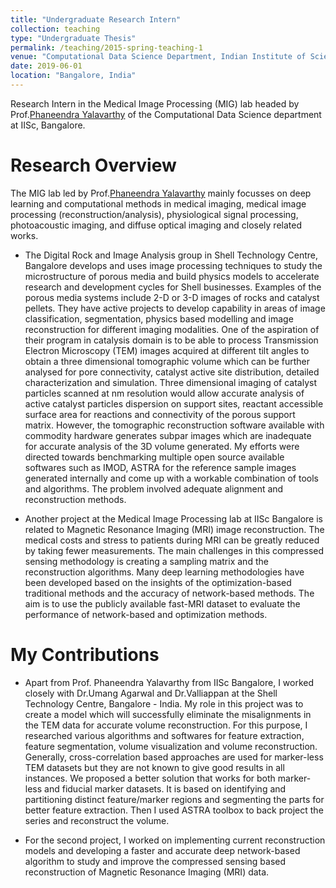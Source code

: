 ```yaml
---
title: "Undergraduate Research Intern"
collection: teaching
type: "Undergraduate Thesis"
permalink: /teaching/2015-spring-teaching-1
venue: "Computational Data Science Department, Indian Institute of Science"
date: 2019-06-01
location: "Bangalore, India"
---
```


Research Intern in the Medical Image Processing (MIG) lab headed by Prof.[Phaneendra Yalavarthy](http://cds.iisc.ac.in/faculty/yalavarthy/) of the Computational Data Science department at IISc, Bangalore. 

Research Overview
======

The MIG lab led by Prof.[Phaneendra Yalavarthy](http://cds.iisc.ac.in/faculty/yalavarthy/) mainly focusses on deep learning and computational methods in medical imaging, medical image processing (reconstruction/analysis), physiological signal processing, photoacoustic imaging, and diffuse optical imaging and closely related works. 

* The Digital Rock and Image Analysis group in Shell Technology Centre, Bangalore develops and uses image processing techniques to study the microstructure of porous media and build physics models to accelerate research and development cycles for Shell businesses. Examples of the porous media systems include 2-D or 3-D images of rocks and catalyst pellets. They have active projects to develop capability in areas of image classification, segmentation, physics based modelling and image reconstruction for different imaging modalities. One of the aspiration of their program in catalysis domain is to be able to process Transmission Electron Microscopy (TEM) images acquired at different tilt angles to obtain a three dimensional tomographic volume which can be further analysed for pore connectivity, catalyst active site distribution, detailed characterization and simulation. Three dimensional imaging of catalyst particles scanned at nm resolution would allow accurate analysis of active catalyst particles dispersion on support sites, reactant accessible surface area for reactions and connectivity of the porous support matrix. However, the tomographic reconstruction software available with commodity hardware generates subpar images which are inadequate for accurate analysis of the 3D volume generated. My efforts were directed towards benchmarking multiple open source available softwares such as IMOD, ASTRA for the reference sample images generated internally and come up with a workable combination of tools and algorithms. The problem involved adequate alignment and reconstruction methods.

* Another project at the Medical Image Processing lab at IISc Bangalore is related to Magnetic Resonance Imaging (MRI) image reconstruction. The medical costs and stress to patients during MRI can be greatly reduced by taking fewer measurements. The main challenges in this compressed sensing methodology is creating a sampling matrix and the reconstruction algorithms. Many deep learning methodologies have been developed based on the insights of the optimization-based traditional methods and the accuracy of network-based methods. The aim is to use the publicly available fast-MRI dataset to evaluate the performance of network-based and optimization methods.


My Contributions
======
* Apart from Prof. Phaneendra Yalavarthy from IISc Bangalore, I worked closely with Dr.Umang Agarwal and Dr.Valliappan at the Shell Technology Centre, Bangalore - India. My role in this project was to create a model which will successfully eliminate the misalignments in the TEM data for accurate volume reconstruction. For this purpose, I researched various  algorithms and softwares for feature extraction, feature segmentation, volume visualization and volume reconstruction. Generally, cross-correlation based approaches are used for marker-less TEM datasets but they are not known to give good results in all instances. We proposed a better solution that works for both marker-less and fiducial marker datasets. It is based on identifying and partitioning distinct feature/marker regions and segmenting the parts for better feature extraction. Then I used ASTRA toolbox to back project the series and reconstruct the volume.

* For the second project, I worked on implementing current reconstruction models and developing a faster and accurate deep network-based algorithm to study and improve the compressed sensing based reconstruction of Magnetic Resonance Imaging (MRI) data.
